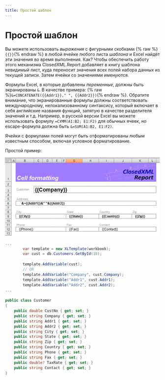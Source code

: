 ```yaml
---
title: Простой шаблон
---
```


# Простой шаблон

Вы можете использовать _выражения_ с фигурными скобками {% raw %}`{{}}`{% endraw %} в любой ячейке любого листа _шаблона_ и Excel найдёт эти значения во время выполнения. Как? Чтобы обеспечить работу этого механизма ClosedXML.Report добавляет в книгу шаблона невидимый лист, куда переносит значения всех полей набора данных из текущей записи. Затем ячейки со значениями именуются. 

Формулы Excel, в которые добавлены _переменные_, должны быть экранированы `&`. В качестве примера: {% raw %}`&=CONCATENATE({{Addr1}}," ", {{Addr2}})`{% endraw %}. Обратите внимание, что экранированные формулы должны соответствовать международному, нелокализованному синтаксису, который включает в себя английские названия функций, запятую в качестве разделителя значений и т.д. Например, в русской версии Excel вы можете использовать формулу `=СУММ(A1:B2; E1:F2)` для обычных ячеек, но escape-формула должна быть `&=SUM(A1:B2, E1:F2)`.


Ячейки с формулами полей могут быть отформатированы любым известным способом, включая условное форматирование.

Простой пример:

![simpletemplate](../../images/simple-template-01.png)

```c#
...
        var template = new XLTemplate(workbook);
        var cust = db.Customers.GetById(10);

        template.AddVariable(cust);
        // OR
        template.AddVariable("Company", cust.Company);
        template.AddVariable("Addr1", cust.Addr1);
        template.AddVariable("Addr2", cust.Addr2);
...

public class Customer
{
	public double CustNo { get; set; }
	public string Company { get; set; }
	public string Addr1 { get; set; }
	public string Addr2 { get; set; }
	public string City { get; set; }
	public string State { get; set; }
	public string Zip { get; set; }
	public string Country { get; set; }
	public string Phone { get; set; }
	public string Fax { get; set; }
	public double? TaxRate { get; set; }
	public string Contact { get; set; }
}

```

